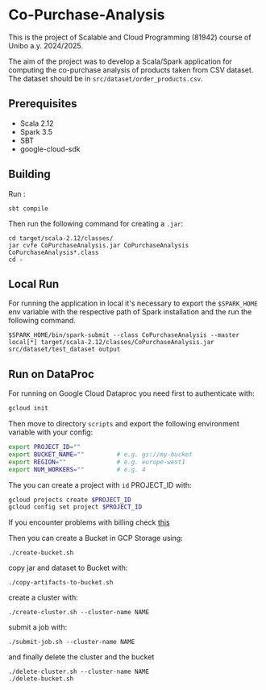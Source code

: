 # Co-Purchase-Analysis

This is the project of Scalable and Cloud Programming (81942) course of Unibo a.y. 2024/2025.

The aim of the project was to develop a Scala/Spark application for computing the co-purchase analysis of products taken from CSV dataset.
The dataset should be in `src/dataset/order_products.csv`.

## Prerequisites
- Scala 2.12
- Spark 3.5
- SBT
- google-cloud-sdk


## Building

Run :

```
sbt compile
```

Then run the following command for creating a  `.jar`:

```
cd target/scala-2.12/classes/
jar cvfe CoPurchaseAnalysis.jar CoPurchaseAnalysis CoPurchaseAnalysis*.class
cd -
```

## Local Run

For running the application in local it's necessary to export the `$SPARK_HOME` env variable with the respective path of Spark installation and the run the following command.

```
$SPARK_HOME/bin/spark-submit --class CoPurchaseAnalysis --master local[*] target/scala-2.12/classes/CoPurchaseAnalysis.jar src/dataset/test_dataset output

```
## Run on DataProc
For running on Google Cloud Dataproc you need first to authenticate with:
```bash
gcloud init
```
Then move to directory `scripts` and export the following environment variable with your config:
```bash
export PROJECT_ID=""
export BUCKET_NAME=""         # e.g. gs://my-bucket
export REGION=""              # e.g. europe-west1
export NUM_WORKERS=""         # e.g. 4
```
The you can create a project with `id` PROJECT_ID with:
```bash
gcloud projects create $PROJECT_ID
gcloud config set project $PROJECT_ID
```
If you encounter problems with billing check [this](https://console.cloud.google.com/billing/projects)

Then you can create a Bucket in GCP Storage using:
```
./create-bucket.sh
```
copy jar and dataset to Bucket with:
```
./copy-artifacts-to-bucket.sh
``` 
create a cluster with:
```
./create-cluster.sh --cluster-name NAME
```
submit a job with:
```
./submit-job.sh --cluster-name NAME
```
and finally delete the cluster and the bucket
```
./delete-cluster.sh --cluster-name NAME 
./delete-bucket.sh 
```
